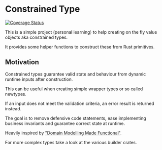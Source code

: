 # Constrained Type

[![Coverage Status](https://coveralls.io/repos/github/ronlobo/constrained_type/badge.svg?branch=master)](https://coveralls.io/github/ronlobo/constrained_type?branch=master)

This is a simple project (personal learning) to help creating on the fly value objects aka constrained types.

It provides some helper functions to construct these from Rust primitives.

## Motivation

Constrained types guarantee valid state and behaviour from dynamic runtime inputs after construction.

This can be useful when creating simple wrapper types or so called newtypes.

If an input does not meet the validation criteria, an error result is returned instead.

The goal is to remove defensive code statements, ease implementing business invariants and guarantee correct state at runtime.

Heavily inspired by <a href="https://github.com/swlaschin/DomainModelingMadeFunctional">"Domain Modelling Made Functional"</a>.

For more complex types take a look at the various builder crates.
